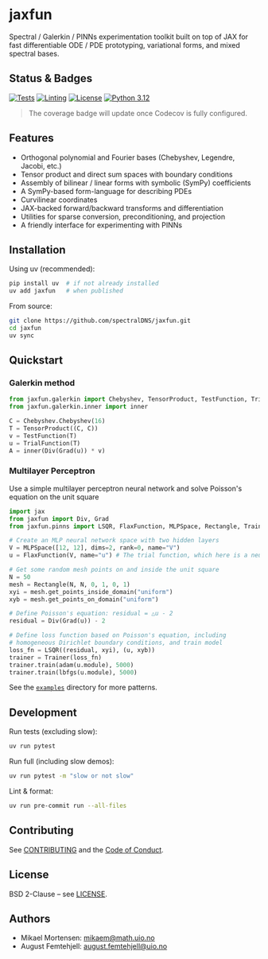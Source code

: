# jaxfun

Spectral / Galerkin / PINNs experimentation toolkit built on top of JAX for fast differentiable ODE / PDE prototyping, variational forms, and mixed spectral bases.

## Status & Badges

[![Tests](https://github.com/spectralDNS/jaxfun/actions/workflows/pytest.yml/badge.svg)](https://github.com/spectralDNS/jaxfun/actions/workflows/pytest.yml)
[![Linting](https://github.com/spectralDNS/jaxfun/actions/workflows/lint.yml/badge.svg)](https://github.com/spectralDNS/jaxfun/actions/workflows/lint.yml)
[![License](https://img.shields.io/badge/License-BSD_2--Clause-orange.svg)](https://opensource.org/licenses/BSD-2-Clause)
[![Python 3.12](https://img.shields.io/badge/python-3.12+-brightgreen.svg)](pyproject.toml)

> The coverage badge will update once Codecov is fully configured.

## Features

- Orthogonal polynomial and Fourier bases (Chebyshev, Legendre, Jacobi, etc.)
- Tensor product and direct sum spaces with boundary conditions
- Assembly of bilinear / linear forms with symbolic (SymPy) coefficients
- A SymPy-based form-language for describing PDEs
- Curvilinear coordinates
- JAX-backed forward/backward transforms and differentiation
- Utilities for sparse conversion, preconditioning, and projection
- A friendly interface for experimenting with PINNs

## Installation

Using uv (recommended):

```bash
pip install uv  # if not already installed
uv add jaxfun   # when published
```

From source:

```bash
git clone https://github.com/spectralDNS/jaxfun.git
cd jaxfun
uv sync
```

## Quickstart

### Galerkin method

```python
from jaxfun.galerkin import Chebyshev, TensorProduct, TestFunction, TrialFunction, Div, Grad
from jaxfun.galerkin.inner import inner

C = Chebyshev.Chebyshev(16)
T = TensorProduct((C, C))
v = TestFunction(T)
u = TrialFunction(T)
A = inner(Div(Grad(u)) * v)
```

### Multilayer Perceptron

Use a simple multilayer perceptron neural network and solve Poisson's equation on the unit square

```python
import jax
from jaxfun import Div, Grad
from jaxfun.pinns import LSQR, FlaxFunction, MLPSpace, Rectangle, Trainer, adam, lbfgs

# Create an MLP neural network space with two hidden layers
V = MLPSpace([12, 12], dims=2, rank=0, name="V") 
u = FlaxFunction(V, name="u") # The trial function, which here is a neural network

# Get some random mesh points on and inside the unit square
N = 50
mesh = Rectangle(N, N, 0, 1, 0, 1)
xyi = mesh.get_points_inside_domain("uniform")
xyb = mesh.get_points_on_domain("uniform")

# Define Poisson's equation: residual = △u - 2
residual = Div(Grad(u)) - 2

# Define loss function based on Poisson's equation, including
# homogeneous Dirichlet boundary conditions, and train model
loss_fn = LSQR((residual, xyi), (u, xyb))
trainer = Trainer(loss_fn)
trainer.train(adam(u.module), 5000)
trainer.train(lbfgs(u.module), 5000)
```

See the [`examples`](examples/) directory for more patterns.

## Development

Run tests (excluding slow):

```bash
uv run pytest
```

Run full (including slow demos):

```bash
uv run pytest -m "slow or not slow"
```

Lint & format:

```bash
uv run pre-commit run --all-files
```

## Contributing

See [CONTRIBUTING](CONTRIBUTING.md) and the [Code of Conduct](CODE_OF_CONDUCT.md).

## License

BSD 2-Clause – see [LICENSE](LICENSE).

## Authors

- Mikael Mortensen: mikaem@math.uio.no
- August Femtehjell: august.femtehjell@uio.no
